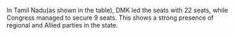 In Tamil Nadu(as shown in the table), DMK led the seats with 22 seats, while Congress managed to secure 9 seats. This shows a strong presence of regional and Allied parties in the state.
